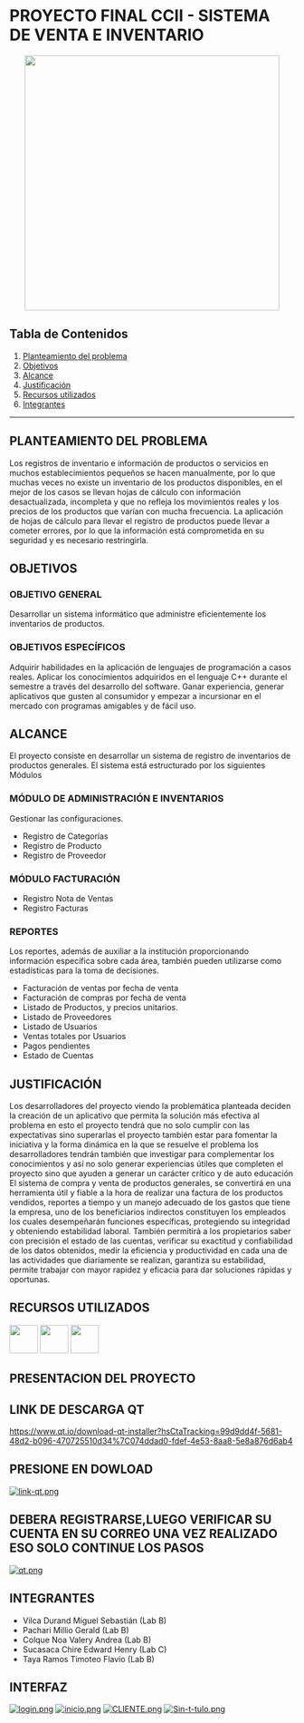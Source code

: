 # PROYECTO FINAL CCII - SISTEMA DE VENTA E  INVENTARIO
<p align="center"><img src="https://corp.vendcdn.com/Hero-Images/Tour-inventory-Hero1.png?v=1574725637"  width="450px"/></p>

## Tabla de Contenidos
1. [Planteamiento del problema](#Planteamiento-del-problema)
2. [Objetivos](#Objetivos)
3. [Alcance](#Alcance)
4. [Justificación](#Justificación)
5. [Recursos utilizados](#Recursos-utilizados)
6. [Integrantes](#Integrantes)

***
<a name="Planteamiento-del-problema"></a>
## PLANTEAMIENTO DEL PROBLEMA


Los registros de inventario e información de productos o servicios en muchos establecimientos pequeños se hacen manualmente, por lo que muchas veces no existe un inventario de los productos disponibles, en el mejor de los casos se llevan hojas de cálculo con información desactualizada, incompleta y que no refleja los movimientos reales y los precios de los productos que varían con mucha frecuencia.
La aplicación de hojas de cálculo para llevar el registro de productos puede llevar a cometer errores, por lo que la información está comprometida en su seguridad y es necesario restringirla.

<a name="Objetivos"></a>
## OBJETIVOS
### OBJETIVO GENERAL

Desarrollar un sistema informático que administre eficientemente los inventarios de productos.

### OBJETIVOS ESPECÍFICOS

Adquirir habilidades en la aplicación de lenguajes de programación a casos reales.
Aplicar los conocimientos adquiridos en el lenguaje C++ durante el semestre a través del desarrollo del software. 
Ganar experiencia, generar aplicativos que gusten al consumidor y empezar a incursionar en el mercado con programas amigables y de fácil uso.

<a name="Alcance"></a>
## ALCANCE

El proyecto consiste en desarrollar un sistema de registro de inventarios de productos generales. 
El sistema está estructurado por los siguientes Módulos 

### MÓDULO DE ADMINISTRACIÓN E INVENTARIOS
 Gestionar las configuraciones. 
- Registro de Categorías 
- Registro de Producto 
- Registro de Proveedor 

### MÓDULO FACTURACIÓN
- Registro Nota de Ventas 
- Registro Facturas 

### REPORTES
Los reportes, además de auxiliar a la institución proporcionando información específica sobre cada área, también pueden utilizarse como estadísticas para la toma de decisiones. 
- Facturación de ventas por fecha de venta 
- Facturación de compras por fecha de venta 
- Listado de Productos, y precios unitarios. 
- Listado de Proveedores 
- Listado de Usuarios 
- Ventas totales por Usuarios 
- Pagos pendientes 
- Estado de Cuentas

<a name="Justificación"></a>
## JUSTIFICACIÓN
Los desarrolladores del proyecto viendo la problemática planteada deciden la creación de un aplicativo que permita la solución más efectiva al problema en esto el proyecto tendrá que no solo cumplir con las expectativas sino superarlas el proyecto también estar para fomentar la iniciativa y la forma dinámica en la que se resuelve el problema los desarrolladores tendrán también que investigar para complementar los conocimientos y así no solo generar experiencias útiles que completen el proyecto sino que ayuden a generar un carácter crítico y de auto educación El sistema de compra y venta de productos generales, se convertirá en una herramienta útil y fiable a la hora de realizar una factura de los productos vendidos, reportes a tiempo y un manejo adecuado de los gastos que tiene la empresa, uno de los beneficiarios indirectos constituyen los empleados los cuales desempeñarán funciones específicas, protegiendo su integridad y obteniendo estabilidad laboral. También permitirá a los propietarios saber con precisión el estado de las cuentas, verificar su exactitud y confiabilidad de los datos obtenidos, medir la eficiencia y productividad en cada una de las actividades que diariamente se realizan, garantiza su estabilidad, permite trabajar con mayor rapidez y eficacia para dar soluciones rápidas y oportunas.


<a name="Recursos-utilizados"></a>
## RECURSOS UTILIZADOS

<a href="https://isocpp.org/" target="_blank"><img src="https://upload.wikimedia.org/wikipedia/commons/thumb/1/18/ISO_C%2B%2B_Logo.svg/427px-ISO_C%2B%2B_Logo.svg.png" height="50px"></a>
<a href="https://www.qt.io/" target="_blank"><img src="https://upload.wikimedia.org/wikipedia/commons/thumb/0/0b/Qt_logo_2016.svg/1024px-Qt_logo_2016.svg.png" height="50px"></a>
<a href="https://www.sqlite.org/index.html" target="_blank"><img src="https://upload.wikimedia.org/wikipedia/commons/thumb/3/38/SQLite370.svg/1280px-SQLite370.svg.png" height="50px"></a>

<a name="video de la presentacion de  las  diapositivas"></a>
## PRESENTACION DEL PROYECTO


<a name="LINK DE DESCARGAR QT"></a>
## LINK DE DESCARGA QT
https://www.qt.io/download-qt-installer?hsCtaTracking=99d9dd4f-5681-48d2-b096-470725510d34%7C074ddad0-fdef-4e53-8aa8-5e8a876d6ab4 
## PRESIONE EN DOWLOAD
[![link-qt.png](https://i.postimg.cc/NjdFS036/link-qt.png)](https://postimg.cc/G4sbsbht)
## DEBERA REGISTRARSE,LUEGO VERIFICAR SU CUENTA EN SU CORREO UNA VEZ REALIZADO ESO SOLO CONTINUE LOS PASOS 
[![qt.png](https://i.postimg.cc/bYtW9KTy/qt.png)](https://postimg.cc/HjT6pvRR)
<a name="Integrantes"></a>
## INTEGRANTES

- Vilca Durand Miguel Sebastián (Lab B) 
- Pachari Millio Gerald  (Lab B)
- Colque Noa Valery Andrea  (Lab B)
- Sucasaca Chire Edward Henry  (Lab C)
- Taya Ramos Timoteo Flavio  (Lab B)
<a name="INTERFAZ"></a>
## INTERFAZ
[![login.png](https://i.postimg.cc/kGTQ4vyY/login.png)](https://postimg.cc/QKW9Y5wc)
[![inicio.png](https://i.postimg.cc/GhpPf6cW/inicio.png)](https://postimg.cc/WtQJFWq8)
[![CLIENTE.png](https://i.postimg.cc/yx1hsb0S/CLIENTE.png)](https://postimg.cc/N9n2xbJg)
[![Sin-t-tulo.png](https://i.postimg.cc/8k4BtTVd/Sin-t-tulo.png)](https://postimg.cc/c6KnJyC6)
